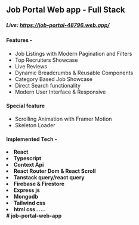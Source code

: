 <h2>Job Portal Web app - Full Stack</h2>
<h5>Live: <a href='https://job-portal-48796.web.app/' target="_blank"> https://job-portal-48796.web.app/ </a></h5>

<h4>Features -  </h4> <ul> <li>Job Listings with Modern Pagination and Filters</li> <li>Top Recruiters Showcase</li> <li>Live Reviews</li> <li>Dynamic Breadcrumbs & Reusable Components</li> <li>Category Based Job Showcase</li> <li> Direct Search functionality</li> <li>Modern User Interface & Responsive</li></ul>
<h4>Special feature</h4> <ul><li>Scrolling Animation with Framer Motion</li><li>Skeleton Loader</li></ul>


<h4>Implemented Tech -  <br> <br> <li>React</li>  <li>Typescript</li> <li>Context Api</li> <li>React Router Dom & React Scroll</li> <li>Tanstack query/react query</li> <li>Firebase & Firestore</li> <li>Express js</li>  <li>Mongodb</li> <li>Tailwind css</li> <li>html css......</li>
#   j o b - p o r t a l - w e b - a p p  
 